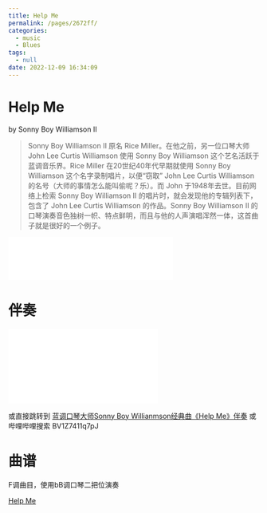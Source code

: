 ```yaml
---
title: Help Me
permalink: /pages/2672ff/
categories: 
  - music
  - Blues
tags: 
  - null
date: 2022-12-09 16:34:09
---
```

# Help Me

by Sonny Boy Williamson II

>Sonny Boy Williamson II 原名 Rice Miller。在他之前，另一位口琴大师 John Lee Curtis Williamson 使用 Sonny Boy Williamson 这个艺名活跃于蓝调音乐界。Rice Miller 在20世纪40年代早期就使用 Sonny Boy Williamson 这个名字录制唱片，以便“窃取” John Lee Curtis Williamson 的名号（大师的事情怎么能叫偷呢？乐）。而 John 于1948年去世。目前网络上检索 Sonny Boy Williamson II 的唱片时，就会发现他的专辑列表下，包含了 John Lee Curtis Williamson 的作品。Sonny Boy Williamson II 的口琴演奏音色独树一帜、特点鲜明，而且与他的人声演唱浑然一体，这首曲子就是很好的一个例子。

<iframe frameborder="no" border="0" marginwidth="0" marginheight="0" width=330 height=86 src="//music.163.com/outchain/player?type=2&id=511800569&auto=0&height=66"></iframe>

# 伴奏

<iframe src="//player.bilibili.com/player.html?aid=85779780&bvid=BV1Z7411q7pJ&cid=146619088&page=1" scrolling="no" border="0" frameborder="no" framespacing="0" allowfullscreen="true"> </iframe>

或直接跳转到 [蓝调口琴大师Sonny Boy Willianmson经典曲《Help Me》伴奏](https://www.bilibili.com/video/BV1Z7411q7pJ)
或哔哩哔哩搜索 BV1Z7411q7pJ

# 曲谱

F调曲目，使用bB调口琴二把位演奏

[Help Me](/file/Help_Me.pdf)
